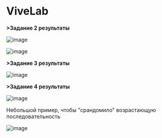 # ViveLab
**>Задание 2 результаты**

![image](https://user-images.githubusercontent.com/81262787/236258562-f415380e-737a-4ea4-a732-0fa6287feec7.png)

![image](https://user-images.githubusercontent.com/81262787/236258801-81a1ba29-9d14-441e-92ab-8cc738c19c72.png)

**>Задание 3 результаты**

![image](https://user-images.githubusercontent.com/81262787/236277986-c3faf435-57d9-491e-ba4f-94d4faccebca.png)


**>Задание 4 результаты**

![image](https://user-images.githubusercontent.com/81262787/236277689-0bc0b736-462f-4a0d-ac4d-19d24e56c577.png)

Небольшой пример, чтобы "срандомило" возрастающую последовательность

![image](https://user-images.githubusercontent.com/81262787/236277780-323bb4ba-ccc2-413d-9422-db66fd2840bb.png)

